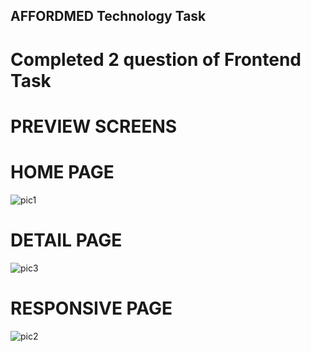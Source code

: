 ## AFFORDMED Technology Task

# Completed 2 question of Frontend Task

# PREVIEW SCREENS

# HOME PAGE
![pic1](https://github.com/user-attachments/assets/259e9a30-acc3-4923-ad5d-2354965f6117)


# DETAIL PAGE

![pic3](https://github.com/user-attachments/assets/ba785f41-14fb-4a83-8846-c50bbb444278)

# RESPONSIVE PAGE

![pic2](https://github.com/user-attachments/assets/0a1d0f77-7031-4b75-8afd-ae5026f4a823)
